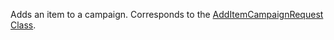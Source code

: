 Adds an item to a campaign.
Corresponds to the [AddItemCampaignRequest Class](https://msdn.microsoft.com/library/microsoft.crm.sdk.messages.additemcampaignrequest.aspx).
